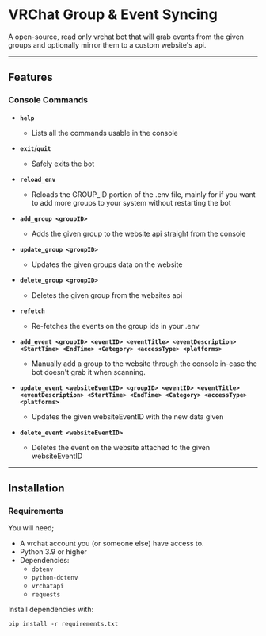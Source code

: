 # VRChat Group & Event Syncing

A open-source, read only vrchat bot that will grab events from the given groups and optionally mirror them to a custom website's api.

---

## Features

### Console Commands

- **`help`**
  - Lists all the commands usable in the console

- **`exit`**/**`quit`**
  - Safely exits the bot

- **`reload_env`**
  - Reloads the GROUP_ID portion of the .env file, mainly for if you want to add more groups to your system without restarting the bot

- **`add_group <groupID>`**
  - Adds the given group to the website api straight from the console

- **`update_group <groupID>`**
  - Updates the given groups data on the website

- **`delete_group <groupID>`**
  - Deletes the given group from the websites api

- **`refetch`**
  - Re-fetches the events on the group ids in your .env

- **`add_event <groupID> <eventID> <eventTitle> <eventDescription> <StartTime> <EndTime> <Category> <accessType> <platforms>`**
  - Manually add a group to the website through the console in-case the bot doesn't grab it when scanning.

- **`update_event <websiteEventID> <groupID> <eventID> <eventTitle> <eventDescription> <StartTime> <EndTime> <Category> <accessType> <platforms>`**
  - Updates the given websiteEventID with the new data given

- **`delete_event <websiteEventID>`**
  - Deletes the event on the website attached to the given websiteEventID

---

## Installation

### Requirements

You will need;
- A vrchat account you (or someone else) have access to.
- Python 3.9 or higher
- Dependencies:
  - `dotenv`
  - `python-dotenv`
  - `vrchatapi`
  - `requests`

Install dependencies with:

`pip install -r requirements.txt`
